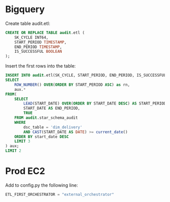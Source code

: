# Bigquery

Create table audit.etl:
```sql
CREATE OR REPLACE TABLE audit.etl (
	SK_CYCLE INT64,
	START_PERIOD TIMESTAMP, 
	END_PERIOD TIMESTAMP, 
	IS_SUCCESSFUL BOOLEAN
);
```

Insert the first rows into the table: 
```sql
INSERT INTO audit.etl(SK_CYCLE, START_PERIOD, END_PERIOD, IS_SUCCESSFUL)
SELECT
	ROW_NUMBER() OVER(ORDER BY START_PERIOD ASC) as rn, 
	aux.*
FROM(
	SELECT
		LEAD(START_DATE) OVER(ORDER BY START_DATE DESC) AS START_PERIOD,
		START_DATE AS END_PERIOD,
		TRUE
	FROM audit.star_schema_audit
	WHERE 
		dsc_table = 'dim_delivery'
		AND CAST(START_DATE AS DATE) >= current_date()
	ORDER BY start_date DESC
	LIMIT 3
) aux;
LIMIT 2
```

# Prod EC2

Add to config.py the following line:
```python
ETL_FIRST_ORCHESTRATOR = "external_orchestrator"
```

